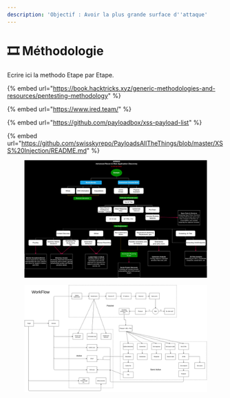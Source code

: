 ```yaml
---
description: 'Objectif : Avoir la plus grande surface d''attaque'
---
```


# 🎞 Méthodologie

Ecrire ici la methodo Etape par Etape.

{% embed url="https://book.hacktricks.xyz/generic-methodologies-and-resources/pentesting-methodology" %}

{% embed url="https://www.ired.team/" %}

{% embed url="https://github.com/payloadbox/xss-payload-list" %}

{% embed url="https://github.com/swisskyrepo/PayloadsAllTheThings/blob/master/XSS%20Injection/README.md" %}

<figure><img src="../.gitbook/assets/ARWAD_Methodology.jpg" alt=""><figcaption></figcaption></figure>

<figure><img src="../.gitbook/assets/0 vbx0m8SLA9Yjns4N.webp" alt=""><figcaption></figcaption></figure>
